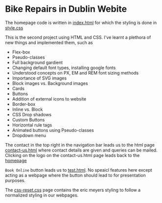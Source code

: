 # Bike Repairs in Dublin Webite 

The homepage code is written in [index.html](https://github.com/Prathi20/HTML-CSS/blob/main/Project-2/index.html) for which the styling is done in [style.css](https://github.com/Prathi20/HTML-CSS/blob/main/Project-2/style.css)

This is the second project using HTML and CSS. I've learnt a plethora of new things and implemented them, such as

- Flex-box
- Pseudo-classes
- Full background gardient
- Changing default font types, installing google fonts
- Understood concepts on PX, EM and REM font sizing methods
- Importance of SVG images
- Block images vs. Background images
- Cards
- Buttons
- Addition of external icons to website
- Border-box
- Inline vs. Block
- CSS Drop shadows
- Custom Buttons
- Horizontal rule tags
- Animated buttons using Pseudo-classes
- Dropdown menu

The contact in the top right in the navigation bar leads us to the html page [contact-us.html](https://github.com/Prathi20/HTML-CSS/blob/main/Project-2/contact-us.html) where contact details are given and queries can be mailed. 
Clicking on the logo on the contact-us.html page leads back to the [homepage](https://github.com/Prathi20/HTML-CSS/blob/main/Project-2/contact-s.html)

`Book Online` button leads us to [test.html](https://github.com/Prathi20/HTML-CSS/blob/main/Project-2/test.html). No speaicl features here except acting as a webpage where the button should lead to for presentation purposes.

The [css-reset.css](https://github.com/Prathi20/HTML-CSS/blob/main/Project-2/css-reset.css) page contains the eric meyers styling to follow a normalized styling in our webpages.
